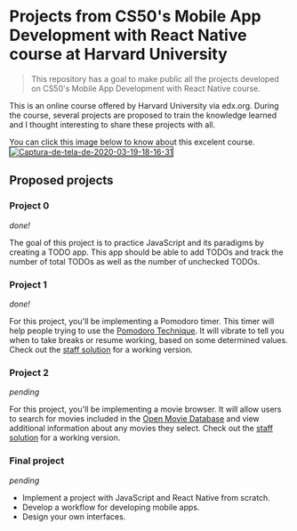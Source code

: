 # Projects from CS50's Mobile App Development with React Native course at Harvard University
> This repository has a goal to make public all the projects developed on CS50's Mobile App Development with React Native course.

This is an online course offered by Harvard University via edx.org. During the course, several projects are proposed to train the knowledge learned and I thought interesting to share these projects with all.  

You can click this image below to know about this excelent course.
<a href="https://courses.edx.org/courses/course-v1:HarvardX+CS50M+Mobile/course/"><img src="https://i.ibb.co/GPdM010/Captura-de-tela-de-2020-03-19-18-16-31.png" alt="Captura-de-tela-de-2020-03-19-18-16-31" border="1"></a>

## Proposed projects

### Project 0 
*done!*

The goal of this project is to practice JavaScript and its paradigms by creating
a TODO app. This app should be able to add TODOs and track the number of total
TODOs as well as the number of unchecked TODOs.

### Project 1 
*done!*

For this project, you'll be implementing a Pomodoro timer. This timer will help
people trying to use the [Pomodoro Technique](https://en.wikipedia.org/wiki/Pomodoro_Technique).
It will vibrate to tell you when to take breaks or resume working, based on some
determined values. Check out the [staff solution](#staff-solution) for a working
version.

### Project 2 
*pending*

For this project, you'll be implementing a movie browser. It will allow users to
search for movies included in the [Open Movie Database](http://www.omdbapi.com/)
and view additional information about any movies they select. Check out the
[staff solution](#staff-solution) for a working version.

### Final project
*pending*
- Implement a project with JavaScript and React Native from scratch.
- Develop a workflow for developing mobile apps.
- Design your own interfaces.

